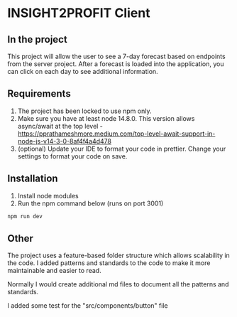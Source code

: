 # INSIGHT2PROFIT Client

## In the project

This project will allow the user to see a 7-day forecast based on endpoints from the server project. After a forecast is loaded into the application, you can click on each day to see additional information.

## Requirements

1. The project has been locked to use npm only.
2. Make sure you have at least node 14.8.0. This version allows async/await at the top level - https://pprathameshmore.medium.com/top-level-await-support-in-node-js-v14-3-0-8af4f4a4d478
3. (optional) Update your IDE to format your code in prettier. Change your settings to format your code on save.

## Installation

1. Install node modules
2. Run the npm command below (runs on port 3001)

```bash
npm run dev
```

## Other

The project uses a feature-based folder structure which allows scalability in the code. I added patterns and standards to the code to make it more maintainable and easier to read.

Normally I would create additional md files to document all the patterns and standards.

I added some test for the "src/components/button" file
